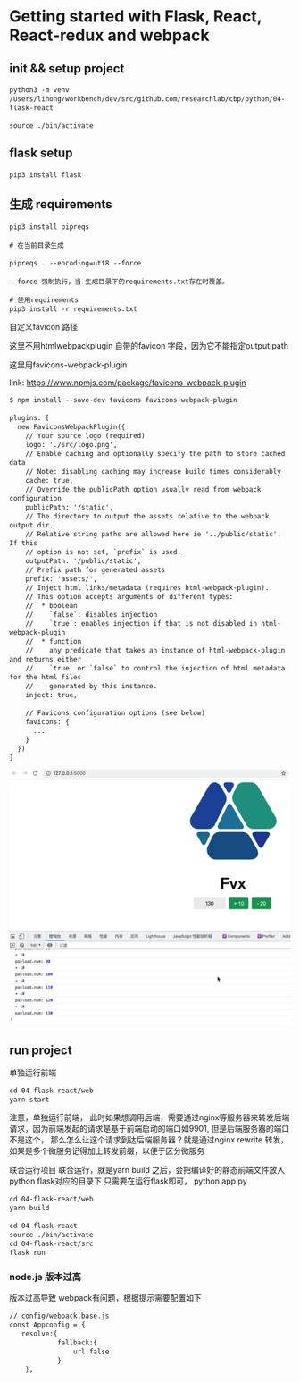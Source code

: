 # Getting started with Flask, React, React-redux and webpack

## init && setup project 

```
python3 -m venv /Users/lihong/workbench/dev/src/github.com/researchlab/cbp/python/04-flask-react

source ./bin/activate
```

## flask setup

```
pip3 install flask
```

## 生成 requirements 

```
pip3 install pipreqs

# 在当前目录生成

pipreqs . --encoding=utf8 --force

--force 强制执行，当 生成目录下的requirements.txt存在时覆盖。

# 使用requirements
pip3 install -r requirements.txt
```

自定义favicon 路径

这里不用htmlwebpackplugin 自带的favicon 字段，因为它不能指定output.path

这里用favicons-webpack-plugin

link: https://www.npmjs.com/package/favicons-webpack-plugin

```
$ npm install --save-dev favicons favicons-webpack-plugin

plugins: [
  new FaviconsWebpackPlugin({
    // Your source logo (required)
    logo: './src/logo.png',
    // Enable caching and optionally specify the path to store cached data
    // Note: disabling caching may increase build times considerably
    cache: true,
    // Override the publicPath option usually read from webpack configuration
    publicPath: '/static',
    // The directory to output the assets relative to the webpack output dir.
    // Relative string paths are allowed here ie '../public/static'. If this
    // option is not set, `prefix` is used.
    outputPath: '/public/static',
    // Prefix path for generated assets
    prefix: 'assets/',
    // Inject html links/metadata (requires html-webpack-plugin).
    // This option accepts arguments of different types:
    //  * boolean
    //    `false`: disables injection
    //    `true`: enables injection if that is not disabled in html-webpack-plugin
    //  * function
    //    any predicate that takes an instance of html-webpack-plugin and returns either
    //    `true` or `false` to control the injection of html metadata for the html files
    //    generated by this instance.
    inject: true,

    // Favicons configuration options (see below)
    favicons: {
      ...
    }
  })
]

```

![flask-react](./fr.png)


## run project 

单独运行前端 

```shell
cd 04-flask-react/web 
yarn start 
```
注意，单独运行前端， 此时如果想调用后端，需要通过nginx等服务器来转发后端请求，因为前端发起的请求是基于前端启动的端口如9901, 但是后端服务器的端口不是这个， 那么怎么让这个请求到达后端服务器？就是通过nginx rewrite 转发，如果是多个微服务记得加上转发前缀，以便于区分微服务

联合运行项目 
联合运行，就是yarn build 之后，会把编译好的静态前端文件放入python flask对应的目录下 只需要在运行flask即可， python app.py
```shell
cd 04-flask-react/web
yarn build 

cd 04-flask-react
source ./bin/activate 
cd 04-flask-react/src 
flask run 
```


### node.js 版本过高

版本过高导致 webpack有问题，根据提示需要配置如下 

```shell
// config/webpack.base.js
const Appconfig = {
   resolve:{
			fallback:{
				url:false
			}
    },
 
```
